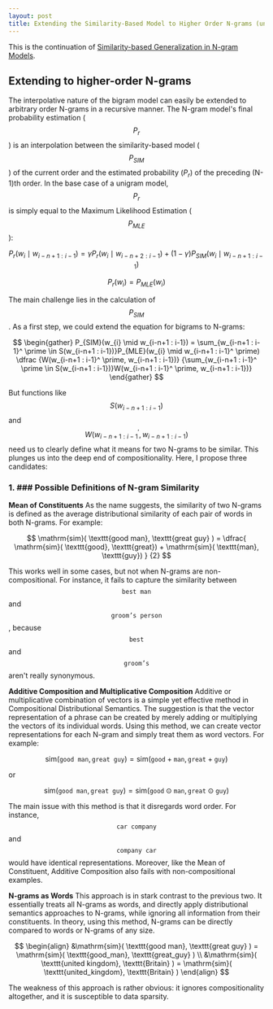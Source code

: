 ```yaml
---
layout: post
title: Extending the Similarity-Based Model to Higher Order N-grams (unfinished)
---
```


This is the continuation of [Similarity-based Generalization in N-gram Models](..similarity_based).

## Extending to higher-order N-grams
The interpolative nature of the bigram model can easily be extended to arbitrary order N-grams in a recursive manner. The N-gram model's final probability estimation ($$P_r$$) is an interpolation between the similarity-based model ($$P_{SIM}$$) of the current order and the estimated probability ($P_r$) of the preceding (N-1)th order. In the base case of a unigram model, $$P_r$$ is simply equal to the Maximum Likelihood Estimation ($$P_{MLE}$$):

$$P_{r}(w_i \mid w_{i-n+1 : i-1}) = \gamma P_r(w_i \mid w_{i-n+2 : i-1}) + (1-\gamma)P_{SIM}(w_i \mid w_{i-n+1 : i-1})$$

$$P_{r}(w_i) = P_{MLE}(w_i)$$

The main challenge lies in the calculation of $$P_{SIM}$$. As a first step, we could extend the equation for bigrams to N-grams:

$$
\begin{gather}
	P_{SIM}(w_{i} \mid w_{i-n+1 : i-1}) 
	= \sum_{w_{i-n+1 : i-1}^ \prime \in S(w_{i-n+1 : i-1})}P_{MLE}(w_{i} \mid w_{i-n+1 : i-1}^ \prime)
	\dfrac {W(w_{i-n+1 : i-1}^ \prime, w_{i-n+1 : i-1})}
	{\sum_{w_{i-n+1 : i-1}^ \prime \in S(w_{i-n+1 : i-1})}W(w_{i-n+1 : i-1}^ \prime, w_{i-n+1 : i-1})}
\end{gather}
$$

But functions like $$S(w_{i-n+1 : i-1})$$ and $$W(w_{i-n+1 : i-1}^ \prime, w_{i-n+1 : i-1})$$ need us to clearly define what it means for two N-grams to be similar.  This plunges us into the deep end of compositionality. Here, I propose three candidates:

### 1. ### Possible Definitions of N-gram Similarity
**Mean of Constituents**
As the name suggests, the similarity of two N-grams is defined as the average distributional similarity of each pair of words in both N-grams. For example:

$$
\mathrm{sim}( \texttt{good man}, \texttt{great guy} ) = 
\dfrac{
	\mathrm{sim}( \texttt{good}, \texttt{great}) + \mathrm{sim}( \texttt{man}, \texttt{guy})
}
{2}
$$

This works well in some cases, but not when N-grams are non-compositional. For instance, it fails to capture the similarity between $$\texttt{best man}$$ and $$\texttt{groom's person}$$, because $$\texttt{best}$$ and $$\texttt{groom's}$$ aren't really synonymous.

**Additive Composition and Multiplicative Composition**
Additive or multiplicative combination of vectors is a simple yet effective method in Compositional Distributional Semantics. The suggestion is that the vector representation of a phrase can be created by merely adding or multiplying the vectors of its individual words. Using this method, we can create vector representations for each N-gram and simply treat them as word vectors. For example:

$$
\mathrm{sim}( \texttt{good man}, \texttt{great guy} ) = 
\mathrm{sim}( \texttt{good} + \texttt{man}, \texttt{great} + \texttt{guy} )
$$

or 

$$
\mathrm{sim}( \texttt{good man}, \texttt{great guy} ) = 
\mathrm{sim}( \texttt{good} \odot \texttt{man}, \texttt{great} \odot \texttt{guy} )
$$

The main issue with this method is that it disregards word order. For instance, $$\texttt{car company}$$ and $$\texttt{company car}$$ would have identical representations. Moreover, like the Mean of Constituent, Additive Composition also fails with non-compositional examples.

**N-grams as Words**
This approach is in stark contrast to the previous two. It essentially treats all N-grams as words, and directly apply distributional semantics approaches to N-grams, while ignoring all information from their constituents. In theory, using this method, N-grams can be directly compared to words or N-grams of any size.

$$
\begin{align}
	&\mathrm{sim}( \texttt{good man}, \texttt{great guy} ) = \mathrm{sim}( \texttt{good_man}, \texttt{great_guy} )
\\
	&\mathrm{sim}( \texttt{united kingdom}, \texttt{Britain} ) = \mathrm{sim}( \texttt{united_kingdom}, \texttt{Britain} )
	\end{align}
$$

The weakness of this approach is rather obvious: it ignores compositionality altogether, and it is susceptible to data sparsity. 
